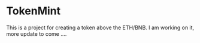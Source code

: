 # TokenMint

This is a project for creating a token above the ETH/BNB.
I am working on it, more update to come ....
